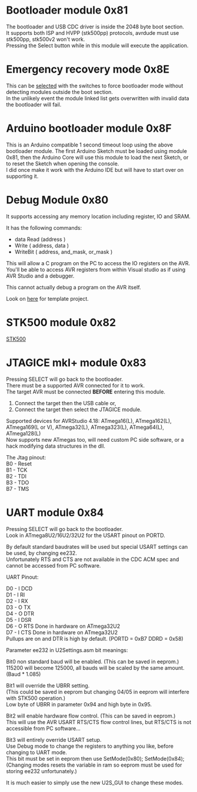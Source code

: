 # Bootloader module 0x81
The bootloader and USB CDC driver is inside the 2048 byte boot section.  
It supports both ISP and HVPP (stk500pp) protocols, avrdude must use stk500pp, stk500v2 won't work.  
Pressing the Select button while in this module will execute the application.  

# Emergency recovery mode 0x8E
This can be [selected](Selecting_Modules.md) with the switches to force bootloader mode without detecting modules outside the boot section.  
In the unlikely event the module linked list gets overwritten with invalid data the bootloader will fail.  

# Arduino bootloader module 0x8F
This is an Arduino compatible 1 second timeout loop using the above bootloader module. The first Arduino Sketch must be loaded using module 0x81, then the Arduino Core will use this module to load the next Sketch, or to reset the Sketch when opening the console.  
I did once make it work with the Arduino IDE but will have to start over on supporting it.  

# Debug Module 0x80
It supports accessing any memory location including register, IO and SRAM.  
  
It has the following commands:  
 - data Read (address )  
 - Write ( address, data )  
 - WriteBit ( address, and\_mask, or\_mask )  
  
This will allow a C program on the PC to access the IO registers on the AVR.  
You'll be able to access AVR registers from within Visual studio as if using AVR Studio and a debugger.  
  
This cannot actually debug a program on the AVR itself.  
  
Look on [here](../Applications/U2S_Debug) for template project.  

# STK500 module 0x82
[STK500](STK500.md)

# JTAGICE mkI+ module 0x83
Pressing SELECT will go back to the bootloader.  
There must be a supported AVR connected for it to work.  
The target AVR must be connected __BEFORE__ entering this module.  
 1. Connect the target then the USB cable or,  
 2. Connect the target then select the JTAGICE module.  
  
Supported devices for AVRStudio 4.18: ATmega16(L),  ATmega162(L), ATmega169(L or V), ATmega32(L), ATmega323(L), ATmega64(L), ATmega128(L)  
Now supports new ATmegas too, will need custom PC side software, or a hack modifying data structures in the dll.  
  
The Jtag pinout:  
B0 - Reset  
B1 - TCK  
B2 - TDI  
B3 - TDO  
B7 - TMS  
  
# UART module 0x84
Pressing SELECT will go back to the bootloader.  
Look in ATmega8U2/16U2/32U2 for the USART pinout on PORTD.  
  
By default standard baudrates will be used but special USART settings can be used, by changing ee232.  
Unfortunately RTS and CTS are not available in the CDC ACM spec and cannot be accessed from PC software.  
  
UART Pinout:  
  
D0 - I DCD  
D1 - I RI  
D2 - I RX  
D3 - O TX  
D4 - O DTR  
D5 - I DSR  
D6 - O RTS  Done in hardware on ATmega32U2  
D7 - I CTS  Done in hardware on ATmega32U2  
Pullups are on and DTR is high by default. (PORTD = 0xB7  DDRD = 0x58)  
  
Parameter ee232 in U2Settings.asm bit meanings:  
  
Bit0 non standard baud will be enabled. (This can be saved in eeprom.)  
   115200 will become 125000, all bauds will be scaled by the same amount. (Baud * 1.085)  
  
Bit1 will override the UBRR setting.  
   (This could be saved in eeprom but changing 04/05 in eeprom will interfere with STK500 operation.)  
   Low byte of UBRR in parameter 0x94 and high byte in 0x95.  
   
Bit2 will enable hardware flow control. (This can be saved in eeprom.)  
   This will use the AVR USART RTS/CTS flow control lines, but RTS/CTS is not accessible from PC software...  
  
Bit3 will entirely override USART setup.  
   Use Debug mode to change the registers to anything you like, before changing to UART mode.  
   This bit must be set in eeprom then use SetMode(0x80); <setup USART registers> SetMode(0x84);  
   (Changing modes resets the variable in ram so eeprom must be used for storing ee232 unfortunately.)  
  
It is much easier to simply use the new U2S\_GUI to change these modes.  
  
